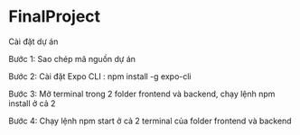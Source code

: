 # FinalProject

Cài đặt dự án

Bước 1: Sao chép mã nguồn dự án 

Bước 2: Cài đặt Expo CLI : npm install -g expo-cli

Bước 3: Mở terminal trong 2 folder frontend và backend, chạy lệnh npm install ở cả 2 

Bước 4: Chạy lệnh npm start ở cả 2 terminal của folder frontend và backend
